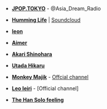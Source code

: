 + **[JPOP.TOKYO](http://www.jpoppowerplay.tokyo)** - @Asia_Dream_Radio
+ **[Humming Life](https://www.youtube.com/channel/UCEXvSwi7BTovtVhZ6WVd4RA/about)** | [Soundcloud](https://soundcloud.com/humminglife)
+ **[leon](https://soundcloud.com/leyawn)**

+ **[Aimer](https://www.youtube.com/channel/UCR1zT1s524Hbc85bdvno_8w)**
+ **[Akari Shinohara](https://soundcloud.com/akari-shinohara)**
+ **[Utada Hikaru](https://www.youtube.com/user/hikki)**
+ **[Monkey Majik](https://www.youtube.com/channel/UC3gcufb-KpdT9XbSf0vug3g)** - [Offcial channel](https://www.youtube.com/user/MONKEYMAJIKOFFICIAL) 
+ **[Leo Ieiri](https://www.youtube.com/user/ieirileo)** - [Official channel] 
+ **[The Han Solo feeling](https://www.youtube.com/playlist?list=PLSib4O8gAHGWdZZHQKn-ThGahUHGBCqzi)** 
